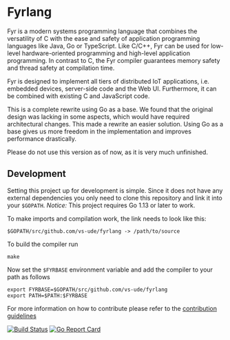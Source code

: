 # Fyrlang

Fyr is a modern systems programming language that combines the versatility of C with the ease and safety of application programming languages like Java, Go or TypeScript. Like C/C++, Fyr can be used for low-level hardware-oriented programming and high-level application programming. In contrast to C, the Fyr compiler guarantees memory safety and thread safety at compilation time.  

Fyr is designed to implement all tiers of distributed IoT applications, i.e. embedded devices, server-side code and the Web UI. Furthermore, it can be combined with existing C and JavaScript code.  

This is a complete rewrite using Go as a base. We found that the original design was lacking in some aspects, which would have required architectural changes. This made a rewrite an easier solution.
Using Go as a base gives us more freedom in the implementation and improves performance drastically.

Please do not use this version as of now, as it is very much unfinished.

## Development

Setting this project up for development is simple.
Since it does not have any external dependencies you only need to clone this repository and link it into your `$GOPATH`.
_Notice:_ This project requires Go 1.13 or later to work.

To make imports and compilation work, the link needs to look like this:
```
$GOPATH/src/github.com/vs-ude/fyrlang -> /path/to/source
```

To build the compiler run
```
make
```

Now set the `$FYRBASE` environment variable and add the compiler to your path as follows
```
export FYRBASE=$GOPATH/src/github.com/vs-ude/fyrlang
export PATH=$PATH:$FYRBASE
```

For more information on how to contribute please refer to the [contribution guidelines](./CONTRIBUTING.md)

[![Build Status](https://travis-ci.org/vs-ude/fyrlang.svg?branch=dev)](https://travis-ci.org/vs-ude/fyrlang)
[![Go Report Card](https://goreportcard.com/badge/github.com/vs-ude/fyrlang)](https://goreportcard.com/report/github.com/vs-ude/fyrlang)

